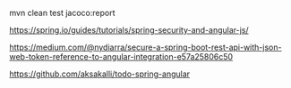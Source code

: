 mvn clean test jacoco:report

https://spring.io/guides/tutorials/spring-security-and-angular-js/

https://medium.com/@nydiarra/secure-a-spring-boot-rest-api-with-json-web-token-reference-to-angular-integration-e57a25806c50

https://github.com/aksakalli/todo-spring-angular